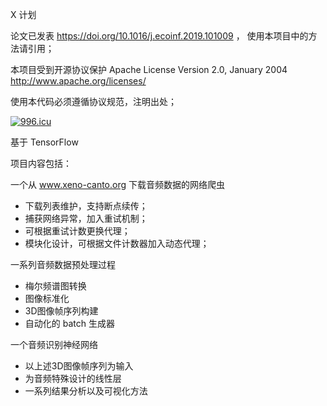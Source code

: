 X 计划 

论文已发表 https://doi.org/10.1016/j.ecoinf.2019.101009 ， 使用本项目中的方法请引用；

本项目受到开源协议保护 Apache License Version 2.0, January 2004 http://www.apache.org/licenses/

使用本代码必须遵循协议规范，注明出处；

[![996.icu](https://img.shields.io/badge/link-996.icu-red.svg)](https://996.icu)

基于 TensorFlow 

项目内容包括：

一个从 www.xeno-canto.org 下载音频数据的网络爬虫
- 下载列表维护，支持断点续传；
- 捕获网络异常，加入重试机制；
- 可根据重试计数更换代理；
- 模块化设计，可根据文件计数器加入动态代理；

一系列音频数据预处理过程
- 梅尔频谱图转换
- 图像标准化
- 3D图像帧序列构建
- 自动化的 batch 生成器

一个音频识别神经网络
- 以上述3D图像帧序列为输入
- 为音频特殊设计的线性层
- 一系列结果分析以及可视化方法



